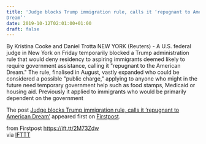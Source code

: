 ```yaml
---
title: 'Judge blocks Trump immigration rule, calls it ‘repugnant to American
Dream’'
date: 2019-10-12T02:01:00+01:00
draft: false
---
```


By Kristina Cooke and Daniel Trotta NEW YORK (Reuters) - A U.S. federal judge in New York on Friday temporarily blocked a Trump administration rule that would deny residency to aspiring immigrants deemed likely to require government assistance, calling it "repugnant to the American Dream." The rule, finalised in August, vastly expanded who could be considered a possible "public charge," applying to anyone who might in the future need temporary government help such as food stamps, Medicaid or housing aid. Previously it applied to immigrants who would be primarily dependent on the government

The post [Judge blocks Trump immigration rule, calls it ‘repugnant to American Dream’](http://www.firstpost.com/world/judge-blocks-trump-immigration-rule-calls-it-repugnant-to-american-dream-7486961.html) appeared first on [Firstpost](http://www.firstpost.com).

  
  
from Firstpost https://ift.tt/2M73Zdw  
via [IFTTT](https://ifttt.com/?ref=da&site=blogger)